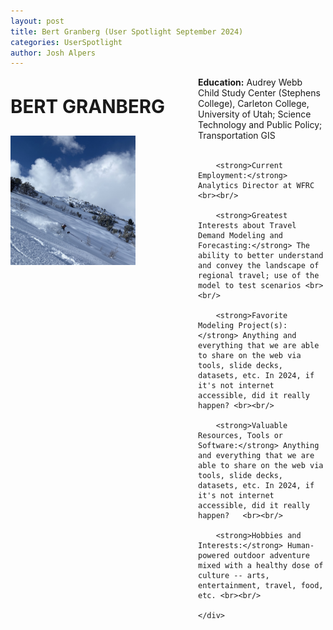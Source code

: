 ```yaml
---
layout: post
title: Bert Granberg (User Spotlight September 2024)
categories: UserSpotlight
author: Josh Alpers 
---
```


<div class="header">
    <div class="header-image">
        <p style="font-size: 22pt; font-weight: bold;">BERT GRANBERG</p>
        <img src="../images/Bert.jpg" width="200px" alt="Bert Granberg" />
    </div>
    <div class="header-content">
        <strong>Education:</strong> Audrey Webb Child Study Center (Stephens College), Carleton College, University of Utah; Science Technology and Public Policy; Transportation GIS <br><br/>
		
		<strong>Current Employment:</strong> Analytics Director at WFRC <br><br/>
		
        <strong>Greatest Interests about Travel Demand Modeling and Forecasting:</strong> The ability to better understand and convey the landscape of regional travel; use of the model to test scenarios <br><br/>

        <strong>Favorite Modeling Project(s):</strong> Anything and everything that we are able to share on the web via tools, slide decks, datasets, etc. In 2024, if it's not internet accessible, did it really happen? <br><br/>

        <strong>Valuable Resources, Tools or Software:</strong> Anything and everything that we are able to share on the web via tools, slide decks, datasets, etc. In 2024, if it's not internet accessible, did it really happen?   <br><br/>

        <strong>Hobbies and Interests:</strong> Human-powered outdoor adventure mixed with a healthy dose of culture -- arts, entertainment, travel, food, etc. <br><br/> 

    </div>
</div>

<style>
    .header {
        display: flex;
        flex-wrap: wrap;
    }

    .header-image {
        flex: 0 0 300px;
        text-align: left;
    }

    .header-content {
        flex: 1;
    }

    .header-image img {
        max-width: 200%;
    }
</style>
